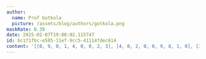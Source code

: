```yaml
---
author:
  name: Prof Gotkola
  picture: /assets/blog/authors/gotkola.png
maskRate: 0.39
date: 2025-02-07T19:00:02.115747
id: bc1f1fbc-e585-11ef-9cc5-41114fdec614
content: '[[0, 9, 0, 1, 4, 0, 0, 2, 3], [4, 0, 2, 0, 0, 9, 8, 1, 0], [3, 5, 0, 6, 0, 0, 0, 0, 0], [0, 6, 0, 0, 3, 1, 7, 5, 8], [2, 0, 3, 0, 7, 0, 0, 9, 1], [7, 0, 5, 8, 9, 6, 0, 3, 0], [5, 0, 0, 0, 1, 3, 2, 0, 0], [8, 3, 9, 4, 2, 5, 1, 0, 7], [1, 0, 7, 9, 6, 8, 3, 4, 5]]'
---
```

